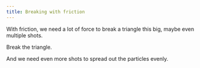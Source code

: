 ```yaml
---
title: Breaking with friction
---
```


<script>
    var sim = createSimulation({
        initialize: function(simulation) {
            var p = simulation.parameters;
            p.friction = 0.2;
            setBoxWidth(simulation, 90);

            initBilliards(simulation, simulation.boxBounds);

    		setToolbarAvailableTools(simulation.toolbar, ["impulse"]);
        }
    });
</script>

With friction, we need a lot of force to break a triangle this big, maybe even multiple shots.

Break the triangle.

<script>
    cue(isBilliardsTriangleSplit(sim));
    endStep();
</script>

And we need even more shots to spread out the particles evenly.
